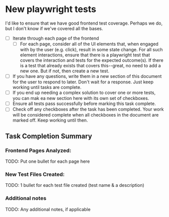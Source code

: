 # New playwright tests
I'd like to ensure that we have good frontend test coverage. Perhaps we do, but I don't know if we've covered all the 
bases.

- [ ] Iterate through each page of the frontend
  - [ ] For each page, consider all of the UI elements that, when engaged with by the user (e.g. click), result in some
  state change. For all such element interactions, ensure that there is a playwright test that covers the interaction
  and tests for the expected outcome(s). If there is a test that already exists that covers this--great, no need to add
  a new one. But if not, then create a new test.
- [ ] If you have any questions, write them in a new section of this document for the user to respond to later. Don't
  wait for a response. Just keep working until tasks are complete.
- [ ] If you end up needing a complex solution to cover one or more tests, you can mak ea new section here with its own
  set of checkboxes.
- [ ] Ensure all tests pass successfully before marking this task complete.
- [ ] Check off any checkboxes after the task has been completed. Your work will be considered complete when all
  checkboxes in the document are marked off. Keep working until then.

## Task Completion Summary

### Frontend Pages Analyzed:
TODO: Put one bullet for each page here

### New Test Files Created:
TODO: 1 bullet for each test file created (test name & a description)

### Additional notes
TODO: Any additional notes, if applicable
